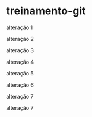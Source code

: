 ﻿# treinamento-git

alteração 1

alteração 2

alteração 3

alteração 4

alteração 5

alteração 6

alteração 7

alteração 7
